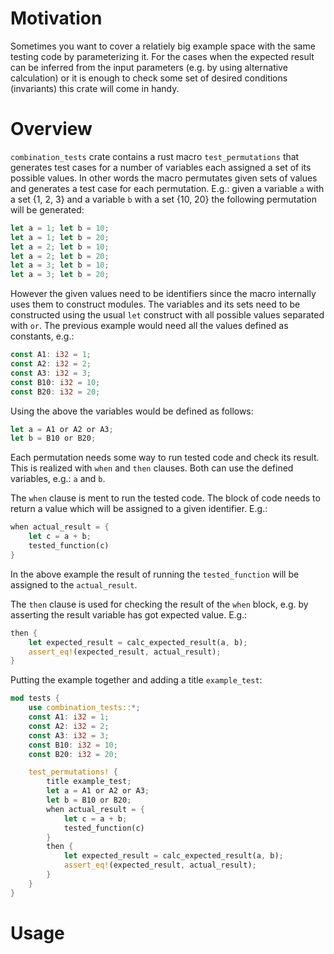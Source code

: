 <!--
 Copyright (c) 2024 Mariusz Zacirka
 
 This Source Code Form is subject to the terms of the Mozilla Public
 License, v. 2.0. If a copy of the MPL was not distributed with this
 file, You can obtain one at https://mozilla.org/MPL/2.0/.
-->

# Motivation

Sometimes you want to cover a relatiely big example space with the same testing code by parameterizing it. For the cases when the expected result can be inferred from the input parameters (e.g. by using alternative calculation) or it is enough to check some set of desired conditions (invariants) this crate will come in handy.

# Overview

`combination_tests` crate contains a rust macro `test_permutations` that generates test cases for a number of variables each assigned a set of its possible values. In other words the macro permutates given sets of values and generates a test case for each permutation.
E.g.: given a variable `a` with a set {1, 2, 3} and a variable `b` with a set {10, 20} the following permutation will be generated:
```rust
let a = 1; let b = 10;
let a = 1; let b = 20;
let a = 2; let b = 10;
let a = 2; let b = 20;
let a = 3; let b = 10;
let a = 3; let b = 20;
```
However the given values need to be identifiers since the macro internally uses them to construct modules. The variables and its sets need to be constructed using the usual `let` construct with all possible values separated with `or`.
The previous example would need all the values defined as constants, e.g.:
```rust
const A1: i32 = 1;
const A2: i32 = 2;
const A3: i32 = 3;
const B10: i32 = 10;
const B20: i32 = 20;
```
Using the above the variables would be defined as follows:
```rust
let a = A1 or A2 or A3;
let b = B10 or B20;
```
Each permutation needs some way to run tested code and check its result. This is realized with `when` and `then` clauses. Both can use the defined variables, e.g.: `a` and `b`.

The `when` clause is ment to run the tested code. The block of code needs to return a value which will be assigned to a given identifier. E.g.:
```rust
when actual_result = {
    let c = a + b;
    tested_function(c)
}
```
In the above example the result of running the `tested_function` will be assigned to the `actual_result`.

The `then` clause is used for checking the result of the `when` block, e.g. by asserting the result variable has got expected value. E.g.:
```rust
then {
    let expected_result = calc_expected_result(a, b);
    assert_eq!(expected_result, actual_result);
}
```

Putting the example together and adding a title `example_test`:
```rust
mod tests {
    use combination_tests::*;
    const A1: i32 = 1;
    const A2: i32 = 2;
    const A3: i32 = 3;
    const B10: i32 = 10;
    const B20: i32 = 20;

    test_permutations! {
        title example_test;
        let a = A1 or A2 or A3;
        let b = B10 or B20;
        when actual_result = {
            let c = a + b;
            tested_function(c)
        }
        then {
            let expected_result = calc_expected_result(a, b);
            assert_eq!(expected_result, actual_result);
        }
    }
}
```

# Usage